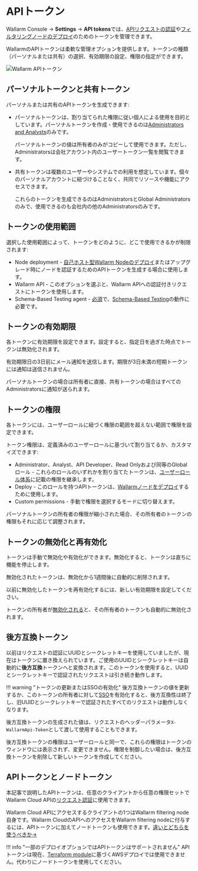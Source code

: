 [user-roles-article]:       ../../user-guides/settings/users.md#user-roles
[img-api-tokens-edit]:      ../../images/api-tokens-edit.png

# APIトークン

Wallarm Console → **Settings** → **API tokens**では、[APIリクエストの認証](../../api/overview.md)や[フィルタリングノードのデプロイ](../../installation/supported-deployment-options.md)のためのトークンを管理できます。

WallarmのAPIトークンは柔軟な管理オプションを提供します。トークンの種類（パーソナルまたは共有）の選択、有効期限の設定、権限の指定ができます。

![Wallarm APIトークン][img-api-tokens-edit]

## パーソナルトークンと共有トークン

パーソナルまたは共有のAPIトークンを生成できます:

* パーソナルトークンは、割り当てられた権限に従い個人による使用を目的としています。パーソナルトークンを作成・使用できるのは[Administrators and Analysts](users.md#user-roles)のみです。

    パーソナルトークンの値は所有者のみがコピーして使用できます。ただし、Administratorsは会社アカウント内のユーザートークン一覧を閲覧できます。
* 共有トークンは複数のユーザーやシステムでの利用を想定しています。個々のパーソナルアカウントに紐づけることなく、共同でリソースや機能にアクセスできます。

    これらのトークンを生成できるのはAdministratorsとGlobal Administratorsのみで、使用できるのも会社内の他のAdministratorsのみです。

## トークンの使用範囲

選択した使用範囲によって、トークンをどのように、どこで使用できるかが制限されます:

* Node deployment - [自己ホスト型Wallarm Nodeのデプロイ](../../installation/supported-deployment-options.md)またはアップグレード時にノードを認証するためのAPIトークンを生成する場合に使用します。
* Wallarm API - このオプションを選ぶと、Wallarm APIへの認証付きリクエストにトークンを使用します。
* Schema-Based Testing agent - [必須](../../vulnerability-detection/schema-based-testing/)で、[Schema-Based Testing](../../vulnerability-detection/schema-based-testing/setup.md#prerequisites-token)の動作に必要です。

## トークンの有効期限

各トークンに有効期限を設定できます。設定すると、指定日を過ぎた時点でトークンは無効化されます。

有効期限日の3日前にメール通知を送信します。期限が3日未満の短期トークンには通知は送信されません。

パーソナルトークンの場合は所有者に直接、共有トークンの場合はすべてのAdministratorsに通知が送られます。

## トークンの権限

各トークンには、ユーザーロールに紐づく権限の範囲を超えない範囲で権限を設定できます。

トークン権限は、定義済みのユーザーロールに基づいて割り当てるか、カスタマイズできます:

* Administrator、Analyst、API Developer、Read Onlyおよび同等のGlobalロール - これらのロールのいずれかを割り当てたトークンは、[ユーザーロール体系](users.md#user-roles)に記載の権限を継承します。
* Deploy - このロールを持つAPIトークンは、[Wallarmノードをデプロイ](../../installation/supported-deployment-options.md)するために使用します。
* Custom permissions - 手動で権限を選択するモードに切り替えます。

パーソナルトークンの所有者の権限が縮小された場合、その所有者のトークンの権限もそれに応じて調整されます。

## トークンの無効化と再有効化

トークンは手動で無効化や有効化ができます。無効化すると、トークンは直ちに機能を停止します。

無効化されたトークンは、無効化から1週間後に自動的に削除されます。

以前に無効化したトークンを再有効化するには、新しい有効期限を設定してください。

トークンの所有者が[無効化される](../../user-guides/settings/users.md#disabling-and-deleting-users)と、その所有者のトークンも自動的に無効化されます。

## 後方互換トークン

以前はリクエストの認証にUUIDとシークレットキーを使用していましたが、現在はトークンに置き換えられています。ご使用のUUIDとシークレットキーは自動的に**後方互換**トークンへと変換されます。このトークンを使用すると、UUIDとシークレットキーで認証されたリクエストは引き続き動作します。

!!! warning "トークンの更新またはSSOの有効化"
    後方互換トークンの値を更新するか、このトークンの所有者に対して[SSO](../../admin-en/configuration-guides/sso/intro.md)を有効化すると、後方互換性は終了し、旧UUIDとシークレットキーで認証されたすべてのリクエストは動作しなくなります。

後方互換トークンの生成された値は、リクエストのヘッダーパラメータ`X-WallarmApi-Token`として渡して使用することもできます。

後方互換トークンの権限はユーザーロールと同一で、これらの権限はトークンのウィンドウには表示されず、変更できません。権限を制御したい場合は、後方互換トークンを削除して新しいトークンを作成してください。

## APIトークンとノードトークン

本記事で説明したAPIトークンは、任意のクライアントから任意の権限セットでWallarm Cloud APIの[リクエスト認証](../../api/overview.md)に使用できます。

Wallarm Cloud APIにアクセスするクライアントの1つはWallarm filtering node自身です。Wallarm CloudのAPIへのアクセスをWallarm filtering nodeに付与するには、APIトークンに加えてノードトークンも使用できます。[違いとどちらを使うべきか→](../../user-guides/nodes/nodes.md#api-and-node-tokens-for-node-creation)

!!! info "一部のデプロイオプションではAPIトークンはサポートされません"
    APIトークンは現在、[Terraform module](../../installation/cloud-platforms/aws/terraform-module/overview.md)に基づくAWSデプロイでは使用できません。代わりにノードトークンを使用してください。